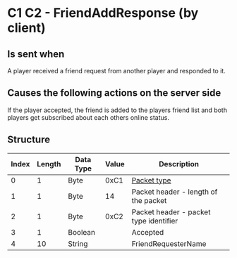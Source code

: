 # C1 C2 - FriendAddResponse (by client)

## Is sent when

A player received a friend request from another player and responded to it.

## Causes the following actions on the server side

If the player accepted, the friend is added to the players friend list and both players get subscribed about each others online status.

## Structure

| Index | Length | Data Type | Value | Description |
|-------|--------|-----------|-------|-------------|
| 0 | 1 |   Byte   | 0xC1  | [Packet type](PacketTypes.md) |
| 1 | 1 |    Byte   |   14   | Packet header - length of the packet |
| 2 | 1 |    Byte   | 0xC2  | Packet header - packet type identifier |
| 3 | 1 | Boolean |  | Accepted |
| 4 | 10 | String |  | FriendRequesterName |
